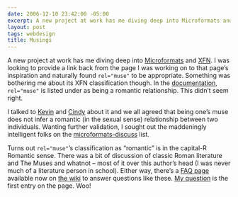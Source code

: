 ```yaml
---
date: 2006-12-10 23:42:00 -05:00
excerpt: A new project at work has me diving deep into Microformats and XFN.
layout: post
tags: webdesign
title: Musings
---
```


A new project at work has me diving deep into [Microformats](http://microformats.org/) and [XFN](http://gmpg.org/xfn/). I was looking to provide a link back from the page I was working on to that page’s inspiration and naturally found `rel="muse"` to be appropriate. Something was bothering me about its XFN classification though. In the [documentation](http://gmpg.org/xfn/11), `rel="muse"` is listed under as being a romantic relationship. This didn’t seem right.

I talked to [Kevin](http://lawver.net/) and [Cindy](http://cindyli.com/) about it and we all agreed that being one’s muse does not infer a romantic (in the sexual sense) relationship between two individuals. Wanting further validation, I sought out the maddeningly intelligent folks on the [microformats-discuss](http://microformats.org/discuss/) list.

Turns out `rel="muse"`’s classification as “romantic” is in the capital-R Romantic sense. There was a bit of discussion of classic Roman literature and The Muses and whatnot – most of it over this author’s head (I was never much of a literature person in school). Either way, there’s a [FAQ page](http://microformats.org/wiki/xfn-faq) available now on [the wiki](http://microformats.org/wiki/Main_Page) to answer questions like these. [My question](http://microformats.org/wiki/xfn-faq#Why_is_muse_in_the_romantic_category) is the first entry on the page. Woo!